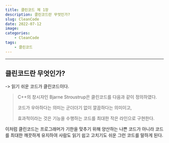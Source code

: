 ```yaml
---
title: 클린코드 제 1장 
description: 클린코드란 무엇인가? 
slug: CleanCode
date: 2022-07-12
image: 
categories:
    - CleanCode
tags:
    - 클린코드
---
```


---
## 클린코드란 무엇인가?
-> 읽기 쉬운 코드가 클린코드이다.

> C++의 창시자인 Bjarne Stroustrup은 클린코드를 다음과 같이 정의하였다.
> 
> 코드가 우아하다는 의미는 군더더기 없이 깔끔하다는 의미이고,
> 
> 효과적이라는 것은 기능을 수행하는 코드를 최대한 작은 라인으로 구현한다.

이처럼 클린코드는 프로그래머가 기한을 맞추기 위해 양산하는 나쁜 코드가 아니라
코드를 최대한 깨끗하게 유지하여 사람도 읽기 쉽고 고치기도 쉬운 그런 코드를 말하게 된다.  
